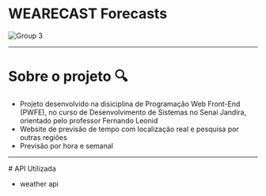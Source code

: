 # WEARECAST Forecasts
![Group 3](https://github.com/4Mariza/wearecast-api/assets/123783356/e47887c5-9cd9-4dca-bd2f-56a4aad03b31)
<hr>

# Sobre o projeto 🔍
- Projeto desenvolvido na disiciplina de Programação Web Front-End (PWFE), no curso de Desenvolvimento de Sistemas no Senai Jandira, orientado pelo professor Fernando Leonid
- Website de previsão de tempo com localização real e pesquisa por outras regiões
- Previsão por hora e semanal

<hr>
# API Utilizada

- weather api


